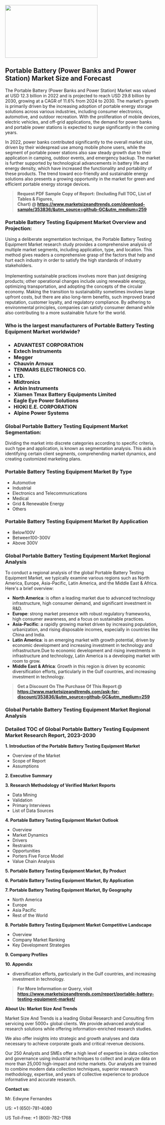 <p><img class="alignnone size-medium wp-image-20088" src="https://ffe5etoiles.com/wp-content/uploads/2024/12/MST1-300x171.png" alt="" width="300" height="171" /></p><h2>Portable Battery (Power Banks and Power Station) Market Size and Forecast</h2><p>The Portable Battery (Power Banks and Power Station) Market was valued at USD 12.3 billion in 2022 and is projected to reach USD 29.8 billion by 2030, growing at a CAGR of 11.6% from 2024 to 2030. The market's growth is primarily driven by the increasing adoption of portable energy storage solutions across various industries, including consumer electronics, automotive, and outdoor recreation. With the proliferation of mobile devices, electric vehicles, and off-grid applications, the demand for power banks and portable power stations is expected to surge significantly in the coming years.</p><p>In 2022, power banks contributed significantly to the overall market size, driven by their widespread use among mobile phone users, while the segment of portable power stations also saw steady growth due to their application in camping, outdoor events, and emergency backup. The market is further supported by technological advancements in battery life and energy density, which have increased the functionality and portability of these products. The trend toward eco-friendly and sustainable energy solutions also presents a growing opportunity in the market for green and efficient portable energy storage devices.</p></p><blockquote id="" class=""><strong>Request PDF Sample Copy of Report: (Including Full TOC, List of Tables &amp; Figures, Chart)&nbsp;@&nbsp;<strong><a href="https://www.marketsizeandtrends.com/download-sample/353836/&utm_source=github-GC&utm_medium=259" target="_blank">https://www.marketsizeandtrends.com/download-sample/353836/&utm_source=github-GC&utm_medium=259</a></strong></strong></blockquote><h3 id="" class="">Portable Battery Testing Equipment Market&nbsp;Overview and Projection:</h3><p id="" class="">Using a deliberate segmentation technique, the Portable Battery Testing Equipment Market research study provides a comprehensive analysis of multiple market segments, including application, type, and location. This method gives readers a comprehensive grasp of the factors that help and hurt each industry in order to satisfy the high standards of industry stakeholders. <br /> <br />Implementing sustainable practices involves more than just designing products; other operational changes include using renewable energy, optimizing transportation, and adopting the concepts of the circular economy. Making the transition to sustainability sometimes involves large upfront costs, but there are also long-term benefits, such improved brand reputation, customer loyalty, and regulatory compliance. By adhering to environmental principles, companies can satisfy consumer demand while also contributing to a more sustainable future for the world.</p><h3 id="" class="">Who is the largest manufacturers of&nbsp;Portable Battery Testing Equipment Market worldwide?</h3><h3 class=""><p><ul><li>ADVANTEST CORPORATION </li><li> Extech Instruments </li><li> Megger </li><li> Chauvin Arnoux </li><li> TENMARS ELECTRONICS CO. </li><li> LTD. </li><li> Midtronics </li><li> Arbin Instruments </li><li> Xiamen Tmax Battery Equipments Limited </li><li> Eagle Eye Power Solutions </li><li> HIOKI E.E. CORPORATION </li><li> Alpine Power Systems</li></ul></p></h3><h3 id="" class="">Global&nbsp;Portable Battery Testing Equipment Market Segmentation:</h3><p id="" class="">Dividing the market into discrete categories according to specific criteria, such type and application, is known as segmentation analysis. This aids in identifying certain client segments, comprehending market dynamics, and creating customized marketing plans.</p><h3 id="" class="">Portable Battery Testing Equipment Market&nbsp;By Type</h3><p><p><ul><li>Automotive</li><li> Industrial</li><li> Electronics and Telecommunications</li><li> Medical</li><li> Grid & Renewable Energy</li><li> Others</p></li></ul></p></p><h3 id="" class="">Portable Battery Testing Equipment Market&nbsp;By Application</h3><p class=""><p><ul><li>Below100V</li><li> Between100-300V</li><li> Above 300V</li></ul></p></p><h3 id="" class="">Global Portable Battery Testing Equipment Market Regional Analysis</h3><p id="" class="">To conduct a regional analysis of the global Portable Battery Testing Equipment Market, we typically examine various regions such as North America, Europe, Asia-Pacific, Latin America, and the Middle East &amp; Africa. Here's a brief overview:</p><ul><li><strong>North America</strong>: is often a leading market due to advanced technology infrastructure, high consumer demand, and significant investment in R&amp;D.</li><li><strong>Europe</strong>: strong market presence with robust regulatory frameworks, high consumer awareness, and a focus on sustainable practices.</li><li><strong>Asia-Pacific</strong>: a rapidly growing market driven by increasing population, urbanization, and rising disposable incomes, especially in countries like China and India.</li><li><strong>Latin America</strong>: is an emerging market with growth potential, driven by economic development and increasing investment in technology and infrastructure.Due to economic development and rising investments in infrastructure and technology, Latin America is a developing market with room to grow.</li><li><strong>Middle East &amp; Africa</strong>: Growth in this region is driven by economic diversification efforts, particularly in the Gulf countries, and increasing investment in technology.</li></ul><blockquote id="" class=""><strong>Get a Discount On The Purchase Of This Report @ <strong><a href="https://www.marketsizeandtrends.com/ask-for-discount/353836/&utm_source=github-GC&utm_medium=259" target="_blank">https://www.marketsizeandtrends.com/ask-for-discount/353836/&utm_source=github-GC&utm_medium=259</a></strong></strong></blockquote><h3 id="" class="">Global Portable Battery Testing Equipment Market Regional Analysis</h3><h3 id="" class="">Detailed TOC of Global Portable Battery Testing Equipment Market Research Report, 2023-2030</h3><p id="" class=""><strong>1. Introduction of the Portable Battery Testing Equipment Market</strong></p><ul><li>Overview of the Market</li><li>Scope of Report</li><li>Assumptions</li></ul><p id="" class=""><strong>2. Executive Summary</strong></p><p id="" class=""><strong>3. Research Methodology of Verified Market Reports</strong></p><ul><li>Data Mining</li><li>Validation</li><li>Primary Interviews</li><li>List of Data Sources</li></ul><p id="" class=""><strong>4. Portable Battery Testing Equipment Market Outlook</strong></p><ul><li>Overview</li><li>Market Dynamics</li><li>Drivers</li><li>Restraints</li><li>Opportunities</li><li>Porters Five Force Model</li><li>Value Chain Analysis</li></ul><p id="" class=""><strong>5. Portable Battery Testing Equipment Market, By Product</strong></p><p id="" class=""><strong>6. Portable Battery Testing Equipment Market, By Application</strong></p><p id="" class=""><strong>7. Portable Battery Testing Equipment Market, By Geography</strong></p><ul><li>North America</li><li>Europe</li><li>Asia Pacific</li><li>Rest of the World</li></ul><p id="" class=""><strong>8. Portable Battery Testing Equipment Market Competitive Landscape</strong></p><ul><li>Overview</li><li>Company Market Ranking</li><li>Key Development Strategies</li></ul><p id="" class=""><strong>9. Company Profiles</strong></p><p id="" class=""><strong>10. Appendix</strong></p><ul><li>diversification efforts, particularly in the Gulf countries, and increasing investment in technology.</li></ul><blockquote id="" class=""><strong>For More Information or Query, visit <strong><strong><a href="https://www.marketsizeandtrends.com/report/portable-battery-testing-equipment-market/" target="_blank">https://www.marketsizeandtrends.com/report/portable-battery-testing-equipment-market/</a></strong></strong></strong></blockquote><p id="" class=""><strong>About Us: Market Size And Trends</strong></p><p id="" class="">Market Size And Trends is a leading Global Research and Consulting firm servicing over 5000+ global clients. We provide advanced analytical research solutions while offering information-enriched research studies.</p><p id="" class="">We also offer insights into strategic and growth analyses and data necessary to achieve corporate goals and critical revenue decisions.</p><p id="" class="">Our 250 Analysts and SMEs offer a high level of expertise in data collection and governance using industrial techniques to collect and analyze data on more than 25,000 high-impact and niche markets. Our analysts are trained to combine modern data collection techniques, superior research methodology, expertise, and years of collective experience to produce informative and accurate research.</p><p id="" class=""><strong>Contact us:</strong></p><p id="" class="">Mr. Edwyne Fernandes</p><p id="" class="">US: +1 (650)-781-4080</p><p id="" class="">US Toll-Free: +1 (800)-782-1768</p>
